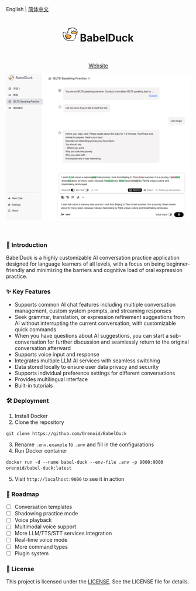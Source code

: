 English | [简体中文](./README.md)

<h1 align="center">
  <img src=".github/assets/images/babel-duck-logo.png" alt="BabelDuck Logo" height="40"/>
  BabelDuck
</h1>

<br/>

<p align="center">
  <a href="https://duck.orenoid.com/">Website</a>
</p>


<div align="center">
  <p align="center"> <img height="400" alt="BabelDuck Grammar Check" src=".github/assets/images/README-en-grammar-check.png"> </p>
</div>

<br/>

### 📖 Introduction

BabelDuck is a highly customizable AI conversation practice application designed for language learners of all levels, with a focus on being beginner-friendly and minimizing the barriers and cognitive load of oral expression practice.

### ✨ Key Features

- Supports common AI chat features including multiple conversation management, custom system prompts, and streaming responses
- Seek grammar, translation, or expression refinement suggestions from AI without interrupting the current conversation, with customizable quick commands
- When you have questions about AI suggestions, you can start a sub-conversation for further discussion and seamlessly return to the original conversation afterward
- Supports voice input and response
- Integrates multiple LLM AI services with seamless switching
- Data stored locally to ensure user data privacy and security
- Supports individual preference settings for different conversations
- Provides multilingual interface
- Built-in tutorials

### 🛠 Deployment

1. Install Docker
2. Clone the repository
```shell
git clone https://github.com/Orenoid/BabelDuck
```
3. Rename `.env.example` to `.env` and fill in the configurations
4. Run Docker container
```shell
docker run -d --name babel-duck --env-file .env -p 9000:9000 orenoid/babel-duck:latest
```
5. Visit `http://localhost:9000` to see it in action

### 🎯 Roadmap

- [ ] Conversation templates
- [ ] Shadowing practice mode
- [ ] Voice playback
- [ ] Multimodal voice support
- [ ] More LLM/TTS/STT services integration
- [ ] Real-time voice mode
- [ ] More command types
- [ ] Plugin system

### 📄 License
This project is licensed under the [LICENSE](https://github.com/Orenoid/BabelDuck/blob/main/LICENSE). See the LICENSE file for details.
